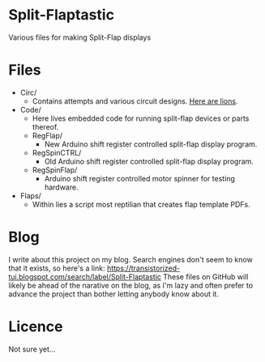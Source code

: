 # Split-Flaptastic
Various files for making Split-Flap displays

# Files
* Circ/
  * Contains attempts and various circuit designs. [Here are lions](https://en.wikipedia.org/wiki/Here_be_dragons).
* Code/
  * Here lives embedded code for running split-flap devices or parts thereof.
  * RegFlap/ 
    * New Arduino shift register controlled split-flap display program.
  * RegSpinCTRL/
    * Old Arduino shift register controlled split-flap display program.
  * RegSpinFlap/
    * Arduino shift register controlled motor spinner for testing hardware.
* Flaps/
  * Within lies a script most reptilian that creates flap template PDFs.

# Blog
I write about this project on my blog. Search engines don't seem to know that it exists, so here's a link:
https://transistorized-tui.blogspot.com/search/label/Split-Flaptastic
These files on GitHub will likely be ahead of the narative on the blog, as I'm lazy and often prefer to advance the project than bother letting anybody know about it.

# Licence
Not sure yet...
